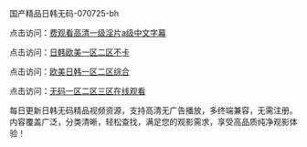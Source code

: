 国产精品日韩无码-070725-bh

点击访问：<a href="https://tfda.pages.dev/">费观看高清一级淫片a级中文字幕</a>

点击访问：<a href="https://bsdf-5f5.pages.dev/">日韩欧美一区二区不卡</a>

点击访问：<a href="https://cfad.pages.dev/">欧美日韩一区二区综合</a>

点击访问：<a href="https://gfd-5xg.pages.dev/">无码一区二区三区在线观看</a>

每日更新日韩无码精品视频资源，支持高清无广告播放，多终端兼容，无需注册。内容覆盖广泛，分类清晰，轻松查找，满足您的观影需求，享受高品质纯净观影体验！

<span style="display:none;">[Canonical link](https://github.com/vivi20250707/viv6 ）</span>
